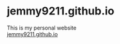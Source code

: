 # jemmy9211.github.io   
This is my personal website  
[jemmy9211.github.io](https://jemmy9211.github.io)  

